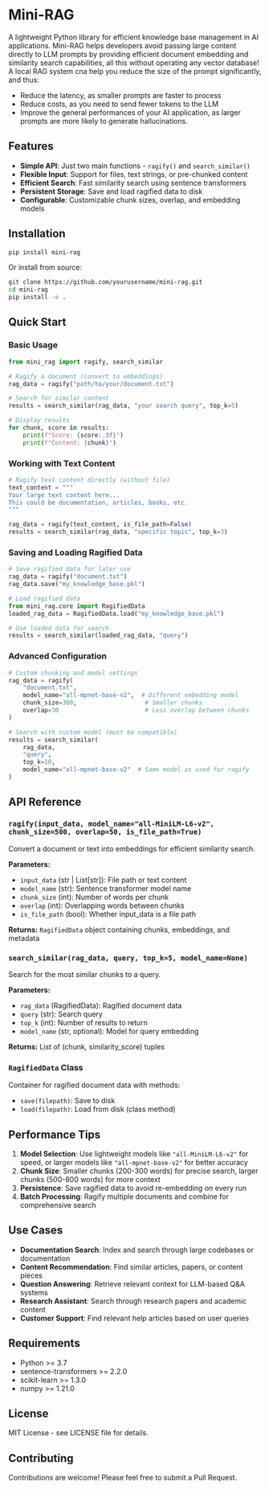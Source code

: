 # Mini-RAG

A lightweight Python library for efficient knowledge base management in AI applications. Mini-RAG helps developers avoid passing large content directly to LLM prompts by providing efficient document embedding and similarity search capabilities, all this without operating any vector database! A local RAG system cna help you reduce the size of the prompt significantly, and thus:

- Reduce the latency, as smaller prompts are faster to process
- Reduce costs, as you need to send fewer tokens to the LLM
- Improve the general performances of your AI application, as larger prompts are more likely to generate hallucinations.


## Features

- **Simple API**: Just two main functions - `ragify()` and `search_similar()`
- **Flexible Input**: Support for files, text strings, or pre-chunked content
- **Efficient Search**: Fast similarity search using sentence transformers
- **Persistent Storage**: Save and load ragified data to disk
- **Configurable**: Customizable chunk sizes, overlap, and embedding models

## Installation

```bash
pip install mini-rag
```

Or install from source:

```bash
git clone https://github.com/yourusername/mini-rag.git
cd mini-rag
pip install -e .
```

## Quick Start

### Basic Usage

```python
from mini_rag import ragify, search_similar

# Ragify a document (convert to embeddings)
rag_data = ragify("path/to/your/document.txt")

# Search for similar content
results = search_similar(rag_data, "your search query", top_k=5)

# Display results
for chunk, score in results:
    print(f"Score: {score:.3f}")
    print(f"Content: {chunk}")
```

### Working with Text Content

```python
# Ragify text content directly (without file)
text_content = """
Your large text content here...
This could be documentation, articles, books, etc.
"""

rag_data = ragify(text_content, is_file_path=False)
results = search_similar(rag_data, "specific topic", top_k=3)
```

### Saving and Loading Ragified Data

```python
# Save ragified data for later use
rag_data = ragify("document.txt")
rag_data.save("my_knowledge_base.pkl")

# Load ragified data
from mini_rag.core import RagifiedData
loaded_rag_data = RagifiedData.load("my_knowledge_base.pkl")

# Use loaded data for search
results = search_similar(loaded_rag_data, "query")
```

### Advanced Configuration

```python
# Custom chunking and model settings
rag_data = ragify(
    "document.txt",
    model_name="all-mpnet-base-v2",  # Different embedding model
    chunk_size=300,                   # Smaller chunks
    overlap=30                        # Less overlap between chunks
)

# Search with custom model (must be compatible)
results = search_similar(
    rag_data,
    "query",
    top_k=10,
    model_name="all-mpnet-base-v2"  # Same model as used for ragify
)
```

## API Reference

### `ragify(input_data, model_name="all-MiniLM-L6-v2", chunk_size=500, overlap=50, is_file_path=True)`

Convert a document or text into embeddings for efficient similarity search.

**Parameters:**
- `input_data` (str | List[str]): File path or text content
- `model_name` (str): Sentence transformer model name
- `chunk_size` (int): Number of words per chunk
- `overlap` (int): Overlapping words between chunks
- `is_file_path` (bool): Whether input_data is a file path

**Returns:** `RagifiedData` object containing chunks, embeddings, and metadata

### `search_similar(rag_data, query, top_k=5, model_name=None)`

Search for the most similar chunks to a query.

**Parameters:**
- `rag_data` (RagifiedData): Ragified document data
- `query` (str): Search query
- `top_k` (int): Number of results to return
- `model_name` (str, optional): Model for query embedding

**Returns:** List of (chunk, similarity_score) tuples

### `RagifiedData` Class

Container for ragified document data with methods:
- `save(filepath)`: Save to disk
- `load(filepath)`: Load from disk (class method)

## Performance Tips

1. **Model Selection**: Use lightweight models like `"all-MiniLM-L6-v2"` for speed, or larger models like `"all-mpnet-base-v2"` for better accuracy
2. **Chunk Size**: Smaller chunks (200-300 words) for precise search, larger chunks (500-800 words) for more context
3. **Persistence**: Save ragified data to avoid re-embedding on every run
4. **Batch Processing**: Ragify multiple documents and combine for comprehensive search

## Use Cases

- **Documentation Search**: Index and search through large codebases or documentation
- **Content Recommendation**: Find similar articles, papers, or content pieces
- **Question Answering**: Retrieve relevant context for LLM-based Q&A systems
- **Research Assistant**: Search through research papers and academic content
- **Customer Support**: Find relevant help articles based on user queries

## Requirements

- Python >= 3.7
- sentence-transformers >= 2.2.0
- scikit-learn >= 1.3.0
- numpy >= 1.21.0

## License

MIT License - see LICENSE file for details.

## Contributing

Contributions are welcome! Please feel free to submit a Pull Request.